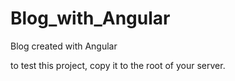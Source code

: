 # Blog_with_Angular
Blog created with Angular

to test this project, copy it to the root of your server.
